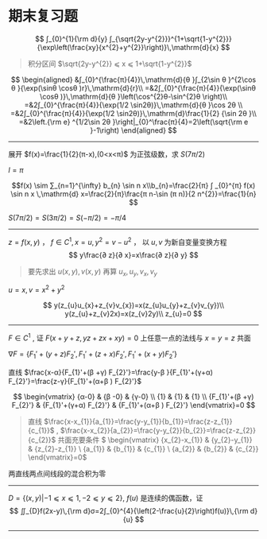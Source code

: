 # 期末复习题

$$
∫_{0}^{1}{\rm d}{y} ∫_{\sqrt{2y-y^{2}}}^{1+\sqrt{1-y^{2}}}{\exp\left(\frac{xy}{x^{2}+y^{2}}\right)}\,\mathrm{d}{x}
$$

>积分区间 $\sqrt{2y-y^{2}} ⩽ x ⩽ 1+\sqrt{1-y^{2}}$

$$
\begin{aligned}
    &∫_{0}^{\frac{π}{4}}\,\mathrm{d}{θ }∫_{2\sin θ }^{2\cos θ }{\exp(\sinθ \cosθ )r}\,\mathrm{d}{r}\\
    =&2∫_{0}^{\frac{π}{4}}{\exp(\sinθ \cosθ )}\,\mathrm{d}{θ }\left(\cos^{2}θ-\sin^{2}θ \right)\\
    =&2∫_{0}^{\frac{π}{4}}{\exp(1/2 \sin2θ)}\,\mathrm{d}{θ }\cos 2θ \\
    =&2∫_{0}^{\frac{π}{4}}{\exp(1/2 \sin2θ)}\,\mathrm{d}\frac{1}{2} {\sin 2θ  }\\
    =&2\left.{\rm e} ^{1/2\sin 2θ }\right|_{0}^\frac{π}{4}=2\left(\sqrt{\rm e }-1\right)
\end{aligned}
$$

---

展开 $f(x)=\frac{1}{2}(π-x),(0<x<π)$ 为正弦级数，求 $S(7π/2)$

$l=π$

$$f(x) \sim ∑_{n=1}^{\infty} b_{n} \sin n x\\b_{n}=\frac{2}{π} ∫ _{0}^{π} f(x) \sin n x \,\mathrm{d}  x=\frac{2}{π}\frac{π  n-\sin (π  n)}{2 n^{2}}=\frac{1}{n}
$$

$S(7π/2)=S(3π/2)=S(-π/2)=-π/4$

---

$z=f(x,y)$ ， $f∈C^{1},x=u,y^{2}=v-u^{2}$ ， 以 $u,v$ 为新自变量变换方程
$$
y\frac{∂ z}{∂ x}=x\frac{∂ z}{∂ y}
$$

>要先求出 $u(x,y),v(x,y)$ 再算 $u_{x},u_{y},v_{x},v_{y}$

$u=x,v=x^{2}+y^{2}$

$$
y(z_{u}u_{x}+z_{v}v_{x})=x(z_{u}u_{y}+z_{v}v_{y})\\
y(z_{u}+z_{v}2x)=x(z_{v}2y)\\
z_{u}=0
$$

---

$F∈C^{1}$ , 证 $F(x+y+z,yz+zx+xy)=0$ 上任意一点的法线与 $x=y=z$ 共面

$\nabla F=\{F_{1}'+(y+z)F_{2}',F_{1}'+(z+x)F_{2}',F_{1}'+(x+y)F_{2}'\}$

直线 $\frac{x-α}{F_{1}'+(β +γ) F_{2}'}=\frac{y-β }{F_{1}'+(γ+α) F_{2}'}=\frac{z-γ}{F_{1}'+(α+β ) F_{2}'}$

$$
\begin{vmatrix}
{α-0} & {β -0} & {γ-0} \\ 
{1} & {1} & {1} \\ 
{F_{1}'+(β +γ) F_{2}'} & {F_{1}'+(γ+α) F_{2}'} & {F_{1}'+(α+β ) F_{2}'}
\end{vmatrix}=0
$$

>直线 $\frac{x-x_{1}}{a_{1}}=\frac{y-y_{1}}{b_{1}}=\frac{z-z_{1}}{c_{1}}$ , $\frac{x-x_{2}}{a_{2}}=\frac{y-y_{2}}{b_{2}}=\frac{z-z_{2}}{c_{2}}$ 共面充要条件 $
\begin{vmatrix}
{x_{2}-x_{1}} & {y_{2}-y_{1}} & {z_{2}-z_{1}} \\
{a_{1}} & {b_{1}} & {c_{1}} \\
{a_{2}} & {b_{2}} & {c_{2}}
\end{vmatrix}=0$

两直线两点间线段的混合积为零

---

$D=\{(x,y)|-1 ⩽ x ⩽ 1,-2 ⩽ y ⩽ 2\}$, $f(u)$ 是连续的偶函数，证
$$
∬_{D}f(2x-y)\,{\rm d}σ=2∫_{0}^{4}{\left(2-\frac{u}{2}\right)f(u)}\,{\rm d}{u} 
$$

---

